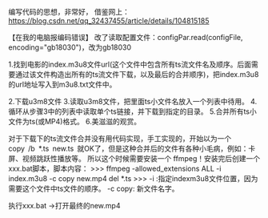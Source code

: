 编写代码的思想，非常好，
借鉴网上：
https://blog.csdn.net/qq_32437455/article/details/104815185

【在我的电脑报编码错误】
改了读取配置文件：configPar.read(configFile, encoding="gb18030")，改为gb18030

1.找到电影的index.m3u8文件url(这个文件中包含所有ts流文件名及顺序。后面需要通过该文件构造出所有的ts流文件下载，以及最后的合并顺序)，把index.m3u8的url地址写入到m3u8.txt文件中。


2.下载u3m8文件
3.读取u3m8文件，把里面ts小文件名放入一个列表中待用。
4.循环从步骤3中的列表中读取单个ts链接，并下载到指定的目录。
5.合并所有ts小文件为ts(或MP4)格式。
6.美滋滋的观赏。


对于下载下的ts流文件合并没有用代码实现，手工实现的，开始以为一个copy /b *.ts new.ts 就OK了，但是这种合并后的文件有各种小毛病，例如：卡屏、视频跳跃性播放等。
	所以这个时候需要安装一个 ffmpeg！安装完后创建一个xxx.bat脚本，脚本内容：
	>>>
	ffmpeg -allowed_extensions ALL -i index.m3u8 -c copy new.mp4
	del *.ts
	>>>
	-i :指定indexm3u8文件位置，因为需要这个文件中ts文件的顺序。
	-c copy: 新文件名字。

执行xxx.bat ->打开最终的new.mp4
